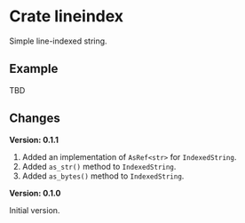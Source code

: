 # Crate lineindex

Simple line-indexed string.

## Example

TBD

## Changes

**Version: 0.1.1**

1. Added an implementation of `AsRef<str>` for `IndexedString`.
2. Added `as_str()` method to `IndexedString`.
2. Added `as_bytes()` method to `IndexedString`.

**Version: 0.1.0**

Initial version.

